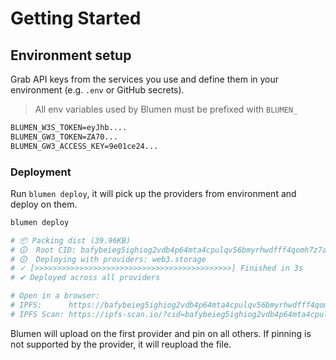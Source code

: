 # Getting Started

## Environment setup

Grab API keys from the services you use and define them in your environment (e.g. `.env` or GitHub secrets).

> All env variables used by Blumen must be prefixed with `BLUMEN_`

```txt
BLUMEN_W3S_TOKEN=eyJhb....
BLUMEN_GW3_TOKEN=ZA70...
BLUMEN_GW3_ACCESS_KEY=9e01ce24...
```

### Deployment

Run `blumen deploy`, it will pick up the providers from environment and deploy on them.

```sh
blumen deploy

# 📦 Packing dist (39.96KB)
# 🛈  Root CID: bafybeieg5ighiog2vdb4p64mta4cpulqv56bmyrhwdfff4qomh7z7afbyy
# 🛈  Deploying with providers: web3.storage
# ✓ [>>>>>>>>>>>>>>>>>>>>>>>>>>>>>>>>>>>>>>>>>>>>] Finished in 3s
# ✔ Deployed across all providers

# Open in a browser:
# IPFS:      https://bafybeieg5ighiog2vdb4p64mta4cpulqv56bmyrhwdfff4qomh7z7afbyy.ipfs.dweb.link
# IPFS Scan: https://ipfs-scan.io/?cid=bafybeieg5ighiog2vdb4p64mta4cpulqv56bmyrhwdfff4qomh7z7afbyy
```

Blumen will upload on the first provider and pin on all others. If pinning is not supported by the provider, it will reupload the file.